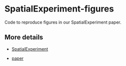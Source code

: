 # SpatialExperiment-figures

Code to reproduce figures in our SpatialExperiment paper.


## More details

- [SpatialExperiment](https://bioconductor.org/packages/SpatialExperiment)

- [paper](https://www.biorxiv.org/content/10.1101/2021.01.27.428431v1)

